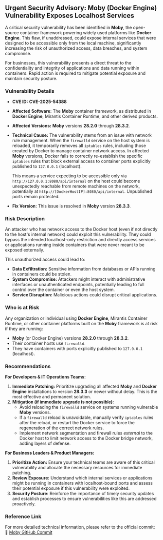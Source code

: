 ## Urgent Security Advisory: Moby (Docker Engine) Vulnerability Exposes Localhost Services

A critical security vulnerability has been identified in **Moby**, the open-source container framework powering widely used platforms like **Docker Engine**. This flaw, if unaddressed, could expose internal services that were designed to be accessible only from the local machine, significantly increasing the risk of unauthorized access, data breaches, and system compromise.

For businesses, this vulnerability presents a direct threat to the confidentiality and integrity of applications and data running within containers. Rapid action is required to mitigate potential exposure and maintain security posture.

### Vulnerability Details

*   **CVE ID:** **CVE-2025-54388**
*   **Affected Software:** The **Moby** container framework, as distributed in **Docker Engine**, Mirantis Container Runtime, and other derived products.
*   **Affected Versions:** **Moby** versions **28.2.0** through **28.3.2**.
*   **Technical Cause:** The vulnerability stems from an issue with network rule management. When the `firewalld` service on the host system is reloaded, it temporarily removes all `iptables` rules, including those created by Docker to manage container network access. In affected **Moby** versions, Docker fails to correctly re-establish the specific `iptables` rules that block external access to container ports explicitly published to `127.0.0.1` (localhost).

    This means a service expecting to be accessible only via `http://127.0.0.1:8080/api/internal` on the host could become unexpectedly reachable from remote machines on the network, potentially at `http://[DockerHostIP]:8080/api/internal`. Unpublished ports remain protected.
*   **Fix Version:** This issue is resolved in **Moby** version **28.3.3**.

### Risk Description

An attacker who has network access to the Docker host (even if not directly to the host's internal network) could exploit this vulnerability. They could bypass the intended localhost-only restriction and directly access services or applications running inside containers that were never meant to be exposed externally.

This unauthorized access could lead to:
*   **Data Exfiltration:** Sensitive information from databases or APIs running in containers could be stolen.
*   **System Compromise:** Attackers might interact with administrative interfaces or unauthenticated endpoints, potentially leading to full control over the container or even the host system.
*   **Service Disruption:** Malicious actions could disrupt critical applications.

### Who is at Risk

Any organization or individual using **Docker Engine**, Mirantis Container Runtime, or other container platforms built on the **Moby** framework is at risk if they are running:
*   **Moby** (or Docker Engine) versions **28.2.0** through **28.3.2**.
*   Their container hosts use `firewalld`.
*   They have containers with ports explicitly published to `127.0.0.1` (localhost).

### Recommendations

**For Developers & IT Operations Teams:**

1.  **Immediate Patching:** Prioritize upgrading all affected **Moby** and **Docker Engine** installations to version **28.3.3** or newer without delay. This is the most effective and permanent solution.
2.  **Mitigation (if immediate upgrade is not possible):**
    *   Avoid reloading the `firewalld` service on systems running vulnerable **Moby** versions.
    *   If a `firewalld` reload is unavoidable, manually verify `iptables` rules after the reload, or restart the Docker service to force the regeneration of the correct network rules.
    *   Implement network segmentation and firewall rules *external* to the Docker host to limit network access to the Docker bridge network, adding layers of defense.

**For Business Leaders & Product Managers:**

1.  **Prioritize Action:** Ensure your technical teams are aware of this critical vulnerability and allocate the necessary resources for immediate patching.
2.  **Review Exposure:** Understand which internal services or applications might be running in containers with localhost-bound ports and assess their potential exposure if this vulnerability were exploited.
3.  **Security Posture:** Reinforce the importance of timely security updates and establish processes to ensure vulnerabilities like this are addressed proactively.

### Reference Link

For more detailed technical information, please refer to the official commit:
🔗 [Moby GitHub Commit](https://github.com/moby/moby/commit/bea959c7b793b32a893820b97c4eadc7c87fabb0)